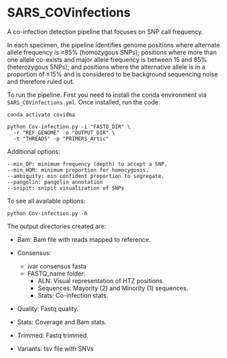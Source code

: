 # SARS_COVinfections

A co-infection detection pipeline that focuses on SNP call frequency. 

In each specimen, the pipeline identifies genome positions where alternate allele frequency is ≥85% (homozygous SNPs); positions where more than one allele co-exists and major allele frequency is between 15 and 85% (heterozygous SNPs); and positions where the alternative allele is in a proportion of ≤15% and is considered to be background sequencing noise and therefore ruled out.

To run the pipeline. First you need to install the conda environment via `SARS_COVinfections.yml`. Once installed, run the code:

```{bash, eval=FALSE}
conda activate covidma

python Cov-infection.py -i "FASTQ_DIR" \
  -r "REF_GENOME" -o "OUTPUT_DIR" \
  -t "THREADS" -p "PRIMERS_Artic"
```

Additional options:

```
--min_DP: minimum frequency (depth) to accept a SNP.
--min_HOM: minimum proportion for homocygosis.
--ambiguity: min confident proportion to segregate.
--pangolin: pangolin annotation
--snipit: snipit visualization of SNPs
```
To see all available options:

```
python Cov-infection.py -h
```

The output directories created are:

* Bam: Bam file with reads mapped to reference.

* Consensus: 
  * ivar consensus fasta
  * FASTQ_name folder: 
    * ALN: Visual representation of HTZ positions.
    * Sequences: Mayority (2) and Minority (1) sequences.
    * Stats: Co-infection stats.

* Quality: Fastq quality.

* Stats: Coverage and Bam stats.

* Trimmed: Fastq trimmed.

* Variants: tsv file with SNVs
